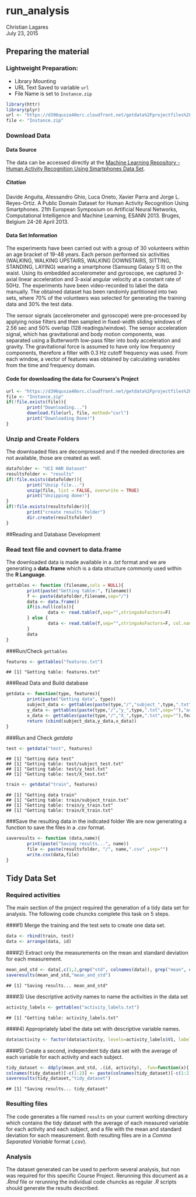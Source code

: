 # run_analysis
Christian Lagares  
July 23, 2015  
## Preparing the material   

### Lightweight Preparation:
* Library Mounting
* URL Text Saved to variable `url`
* File Name is set to `Instance.zip`


```r
library(httr) 
library(plyr)
url <- "https://d396qusza40orc.cloudfront.net/getdata%2Fprojectfiles%2FUCI%20HAR%20Dataset.zip"
file <- "Instance.zip"
```

### Download Data
#### Data Source
The data can be accessed directly at the [Machine Learning Repository - Human Activity Recognition Using Smartphones Data Set](http://archive.ics.uci.edu/ml/datasets/Human+Activity+Recognition+Using+Smartphones). 

##### Citation
Davide Anguita, Alessandro Ghio, Luca Oneto, Xavier Parra and Jorge L. Reyes-Ortiz. A Public Domain Dataset for Human Activity Recognition Using Smartphones. 21th European Symposium on Artificial Neural Networks, Computational Intelligence and Machine Learning, ESANN 2013. Bruges, Belgium 24-26 April 2013.

#### Data Set Information
The experiments have been carried out with a group of 30 volunteers within an age bracket of 19-48 years. Each person performed six activities (WALKING, WALKING UPSTAIRS, WALKING DOWNSTAIRS, SITTING, STANDING, LAYING) wearing a smartphone (Samsung Galaxy S II) on the waist. Using its embedded accelerometer and gyroscope, we captured 3-axial linear acceleration and 3-axial angular velocity at a constant rate of 50Hz. The experiments have been video-recorded to label the data manually. The obtained dataset has been randomly partitioned into two sets, where 70% of the volunteers was selected for generating the training data and 30% the test data. 

The sensor signals (accelerometer and gyroscope) were pre-processed by applying noise filters and then sampled in fixed-width sliding windows of 2.56 sec and 50% overlap (128 readings/window). The sensor acceleration signal, which has gravitational and body motion components, was separated using a Butterworth low-pass filter into body acceleration and gravity. The gravitational force is assumed to have only low frequency components, therefore a filter with 0.3 Hz cutoff frequency was used. From each window, a vector of features was obtained by calculating variables from the time and frequency domain.

#### Code for downloading the data for Coursera's Project

```r
url <- "https://d396qusza40orc.cloudfront.net/getdata%2Fprojectfiles%2FUCI%20HAR%20Dataset.zip"
file <- "Instance.zip"
if(!file.exists(file)){
        print("Downloading...")
        download.file(url, file, method="curl")
        print("Downloading Done!")
}
```

### Unzip and Create Folders

The downloaded files are decompressed and if the needed directories are not available, those are created as well.


```r
datafolder <- "UCI HAR Dataset"
resultsfolder <- "results"
if(!file.exists(datafolder)){
        print("Unzip file...")
        unzip(file, list = FALSE, overwrite = TRUE)
        print("Unzipping done!")
} 
if(!file.exists(resultsfolder)){
        print("create results folder")
        dir.create(resultsfolder)
} 
```

##Reading and Database Development
### Read text file and covnert to data.frame

The downloaded data is made available in a *.txt* format and we are generating a **data.frame** which is a data structure commonly used within the **R Language**. 


```r
gettables <- function (filename,cols = NULL){
        print(paste("Getting table:", filename))
        f <- paste(datafolder,filename,sep="/")
        data <- data.frame()
        if(is.null(cols)){
                data <- read.table(f,sep="",stringsAsFactors=F)
        } else {
                data <- read.table(f,sep="",stringsAsFactors=F, col.names= cols)
        }
        data
}
```

###Run/Check `gettables`


```r
features <- gettables("features.txt")
```

```
## [1] "Getting table: features.txt"
```

###Read Data and Build database


```r
getdata <- function(type, features){
        print(paste("Getting data", type))
        subject_data <- gettables(paste(type,"/","subject_",type,".txt",sep=""),"id")
        y_data <- gettables(paste(type,"/","y_",type,".txt",sep=""),"activity")
        x_data <- gettables(paste(type,"/","X_",type,".txt",sep=""),features$V2)
        return (cbind(subject_data,y_data,x_data))
}
```

###Run and Check *getdata*


```r
test <- getdata("test", features)
```

```
## [1] "Getting data test"
## [1] "Getting table: test/subject_test.txt"
## [1] "Getting table: test/y_test.txt"
## [1] "Getting table: test/X_test.txt"
```

```r
train <- getdata("train", features)
```

```
## [1] "Getting data train"
## [1] "Getting table: train/subject_train.txt"
## [1] "Getting table: train/y_train.txt"
## [1] "Getting table: train/X_train.txt"
```

###Save the resulting data in the indicated folder
We are now generating a function to save the files in a *.csv* format.


```r
saveresults <- function (data,name){
        print(paste("Saving results...", name))
        file <- paste(resultsfolder, "/", name,".csv" ,sep="")
        write.csv(data,file)
}
```

## Tidy Data Set
### Required activities
The main section of the project required the generation of a tidy data set for analysis. The following code chuncks complete this task on 5 steps.

####1) Merge the training and the test sets to create one data set.

```r
data <- rbind(train, test)
data <- arrange(data, id)
```

####2) Extract only the measurements on the mean and standard deviation for each measurement. 

```r
mean_and_std <- data[,c(1,2,grep("std", colnames(data)), grep("mean", colnames(data)))]
saveresults(mean_and_std,"mean_and_std")
```

```
## [1] "Saving results... mean_and_std"
```

####3) Use descriptive activity names to name the activities in the data set

```r
activity_labels <- gettables("activity_labels.txt")
```

```
## [1] "Getting table: activity_labels.txt"
```

####4) Appropriately label the data set with descriptive variable names. 

```r
data$activity <- factor(data$activity, levels=activity_labels$V1, labels=activity_labels$V2)
```

####5) Create a second, independent tidy data set with the average of each variable for each activity and each subject. 

```r
tidy_dataset <- ddply(mean_and_std, .(id, activity), .fun=function(x){ colMeans(x[,-c(1:2)]) })
colnames(tidy_dataset)[-c(1:2)] <- paste(colnames(tidy_dataset)[-c(1:2)], "_mean", sep="")
saveresults(tidy_dataset,"tidy_dataset")
```

```
## [1] "Saving results... tidy_dataset"
```
### Resulting files
The code generates a file named `results` on your current working directory which contains the tidy dataset with the average of each measured variable for each activity and each subject, and a file with the mean and standard deviation for each measurement. Both resulting files are in a *Comma Separated Variable* format (*.csv*).

### Analysis
The dataset generated can be used to perform several analysis, but non was required for this specific Course Project. Rerunning this document as a *.Rmd* file or rerunning the individual code chuncks as regular *.R* scripts should generate the results described.
